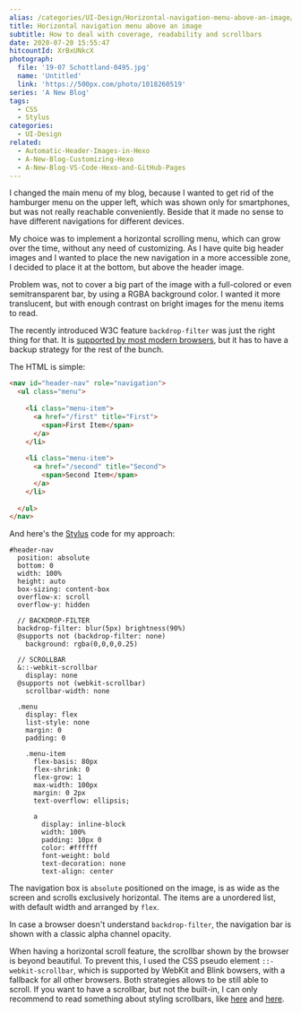 ```yaml
---
alias: /categories/UI-Design/Horizontal-navigation-menu-above-an-image/index.html
title: Horizontal navigation menu above an image
subtitle: How to deal with coverage, readability and scrollbars
date: 2020-07-20 15:55:47
hitcountId: XrBxUNkcX
photograph:
  file: '19-07 Schottland-0495.jpg'
  name: 'Untitled'
  link: 'https://500px.com/photo/1018260519'
series: 'A New Blog'
tags:
  - CSS
  - Stylus
categories:
  - UI-Design
related:
  - Automatic-Header-Images-in-Hexo
  - A-New-Blog-Customizing-Hexo
  - A-New-Blog-VS-Code-Hexo-and-GitHub-Pages
---
```


I changed the main menu of my blog, because I wanted to get rid of the hamburger menu on the upper left, which was shown only for smartphones, but was not really reachable conveniently. Beside that it made no sense to have different navigations for different devices.

My choice was to implement a horizontal scrolling menu, which can grow over the time, without any need of customizing. As I have quite big header images and I wanted to place the new navigation in a more accessible zone, I decided to place it at the bottom, but above the header image.

<!-- more -->

Problem was, not to cover a big part of the image with a full-colored or even semitransparent bar, by using a RGBA background color. I wanted it more translucent, but with enough contrast on bright images for the menu items to read.

The recently introduced W3C feature ``backdrop-filter`` was just the right thing for that. It is [supported by most modern browsers](https://caniuse.com/#feat=css-backdrop-filter), but it has to have a backup strategy for the rest of the bunch.

The HTML is simple: 

```html
<nav id="header-nav" role="navigation">
  <ul class="menu">        
  
    <li class="menu-item">
      <a href="/first" title="First">
        <span>First Item</span>
      </a>
    </li>
            
    <li class="menu-item">
      <a href="/second" title="Second">
        <span>Second Item</span>
      </a>
    </li>
    
  </ul>
</nav>
```

And here's the [Stylus](https://stylus-lang.com/docs) code for my approach:

```styl
#header-nav
  position: absolute
  bottom: 0
  width: 100%
  height: auto
  box-sizing: content-box
  overflow-x: scroll
  overflow-y: hidden
  
  // BACKDROP-FILTER
  backdrop-filter: blur(5px) brightness(90%)
  @supports not (backdrop-filter: none)
    background: rgba(0,0,0,0.25)
  
  // SCROLLBAR
  &::-webkit-scrollbar
    display: none
  @supports not (webkit-scrollbar)  
    scrollbar-width: none
  
  .menu
    display: flex
    list-style: none
    margin: 0
    padding: 0
    
    .menu-item
      flex-basis: 80px 
      flex-shrink: 0
      flex-grow: 1
      max-width: 100px
      margin: 0 2px
      text-overflow: ellipsis;
      
      a
        display: inline-block
        width: 100%
        padding: 10px 0
        color: #ffffff
        font-weight: bold
        text-decoration: none
        text-align: center        
```

The navigation box is ``absolute`` positioned on the image, is as wide as the screen and scrolls exclusively horizontal. The items are a unordered list, with default width and arranged by ``flex``.

In case a browser doesn't understand ``backdrop-filter``, the navigation bar is shown with a classic alpha channel opacity.

When having a horizontal scroll feature, the scrollbar shown by the browser is beyond beautiful. To prevent this, I used the CSS pseudo element ``::-webkit-scrollbar``, which is supported by WebKit and Blink bowsers, with a fallback for all other browsers. Both strategies allows to be still able to scroll. If you want to have a scrollbar, but not the built-in, I can only recommend to read something about styling scrollbars, like [here](https://css-tricks.com/custom-scrollbars-in-webkit/) and [here](https://css-tricks.com/the-current-state-of-styling-scrollbars/).